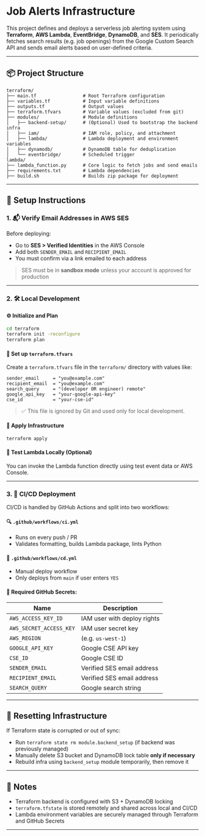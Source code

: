 # Job Alerts Infrastructure

This project defines and deploys a serverless job alerting system using **Terraform**, **AWS Lambda**, **EventBridge**, **DynamoDB**, and **SES**. It periodically fetches search results (e.g. job openings) from the Google Custom Search API and sends email alerts based on user-defined criteria.

---

## 📦 Project Structure

```
terraform/
├── main.tf                 # Root Terraform configuration
├── variables.tf            # Input variable definitions
├── outputs.tf              # Output values
├── terraform.tfvars        # Variable values (excluded from git)
├── modules/                # Module definitions
│   ├── backend-setup/      # (Optional) Used to bootstrap the backend infra
│   ├── iam/                # IAM role, policy, and attachment
│   ├── lambda/             # Lambda deployment and environment variables
│   ├── dynamodb/           # DynamoDB table for deduplication
│   └── eventbridge/        # Scheduled trigger
lambda/
├── lambda_function.py      # Core logic to fetch jobs and send emails
├── requirements.txt        # Lambda dependencies
├── build.sh                # Builds zip package for deployment
```

---

## 🚀 Setup Instructions

### 1. 📬 Verify Email Addresses in AWS SES

Before deploying:
- Go to **SES > Verified Identities** in the AWS Console
- Add both `SENDER_EMAIL` and `RECIPIENT_EMAIL`
- You must confirm via a link emailed to each address

> SES must be in **sandbox mode** unless your account is approved for production

---

### 2. 🛠 Local Development

#### ⚙️ Initialize and Plan
```bash
cd terraform
terraform init -reconfigure
terraform plan
```

#### 📄 Set up `terraform.tfvars`
Create a `terraform.tfvars` file in the `terraform/` directory with values like:
```hcl
sender_email     = "you@example.com"
recipient_email  = "you@example.com"
search_query     = "(developer OR engineer) remote"
google_api_key   = "your-google-api-key"
cse_id           = "your-cse-id"
```
> ✅ This file is ignored by Git and used only for local development.

#### 🚀 Apply Infrastructure
```bash
terraform apply
```

#### 🧪 Test Lambda Locally (Optional)
You can invoke the Lambda function directly using test event data or AWS Console.

---

### 3. 🤖 CI/CD Deployment

CI/CD is handled by GitHub Actions and split into two workflows:

#### 🔍 `.github/workflows/ci.yml`
- Runs on every push / PR
- Validates formatting, builds Lambda package, lints Python

#### 🚀 `.github/workflows/cd.yml`
- Manual deploy workflow
- Only deploys from `main` if user enters `YES`

#### 🔐 Required GitHub Secrets:
| Name                    | Description                  |
|-------------------------|------------------------------|
| `AWS_ACCESS_KEY_ID`     | IAM user with deploy rights  |
| `AWS_SECRET_ACCESS_KEY` | IAM user secret key          |
| `AWS_REGION`            | (e.g. `us-west-1`)           |
| `GOOGLE_API_KEY`        | Google CSE API key           |
| `CSE_ID`                | Google CSE ID                |
| `SENDER_EMAIL`          | Verified SES email address   |
| `RECIPIENT_EMAIL`       | Verified SES email address   |
| `SEARCH_QUERY`          | Google search string         |

---

## 🧹 Resetting Infrastructure

If Terraform state is corrupted or out of sync:
- Run `terraform state rm module.backend_setup` (if backend was previously managed)
- Manually delete S3 bucket and DynamoDB lock table **only if necessary**
- Rebuild infra using `backend_setup` module temporarily, then remove it

---

## 🧠 Notes
- Terraform backend is configured with S3 + DynamoDB locking
- `terraform.tfstate` is stored remotely and shared across local and CI/CD
- Lambda environment variables are securely managed through Terraform and GitHub Secrets

---
